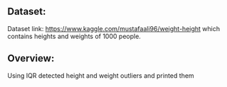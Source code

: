 ## Dataset: 
Dataset link: https://www.kaggle.com/mustafaali96/weight-height which contains heights and weights of 1000 people.

## Overview:
Using IQR detected height and weight outliers and printed them
